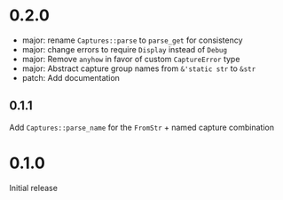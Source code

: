 # 0.2.0

* major: rename `Captures::parse` to `parse_get` for consistency
* major: change errors to require `Display` instead of `Debug`
* major: Remove `anyhow` in favor of custom `CaptureError` type
* major: Abstract capture group names from `&'static str` to `&str`
* patch: Add documentation

## 0.1.1

Add `Captures::parse_name` for the `FromStr` + named capture combination

# 0.1.0

Initial release
